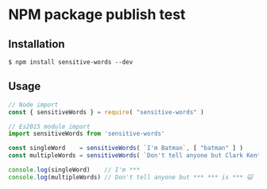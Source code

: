 # NPM package publish test

## Installation
```shell
$ npm install sensitive-words --dev
```

## Usage
```javascript
// Node import
const { sensitiveWords } = require( "sensitive-words" )

// Es2015 module import
import sensitiveWords from 'sensitive-words'

const singleWord    = sensitiveWords( `I'm Batman`, [ "batman" ] )
const multipleWords = sensitiveWords( `Don't tell anyone but Clark Kent is Superman 🙀`, [ "Clark", "Kent", "superman" ] )

console.log(singleWord)    // I'm ***
console.log(multipleWords) // Don't tell anyone but *** *** is *** 🙀
```